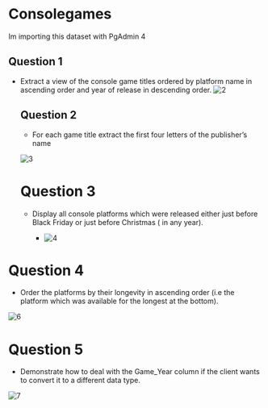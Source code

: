 # Consolegames
Im importing this dataset with PgAdmin 4 
## Question 1
- Extract a view of the console game titles ordered by platform name in ascending order and year of release in descending order.
  ![2](https://github.com/Shegzysport/consolegames/assets/152897788/288297e7-56fc-4dab-aa8e-8103cda47ea7)
  
  ## Question 2
  - For each game title extract the first four letters of the publisher’s name
    
   ![3](https://github.com/Shegzysport/consolegames/assets/152897788/3ffe7808-bcbd-4b8c-8ea4-6e194e8711bc)

    # Question 3

  - Display all console platforms which were released either just before Black Friday or just before Christmas ( in any year).


    - ![4](https://github.com/Shegzysport/consolegames/assets/152897788/b7a77f76-27af-475c-a94b-5574670efcd0)

 # Question 4

 - Order the platforms by their longevity in ascending order (i.e the platform which was available for the longest at the bottom).

![6](https://github.com/Shegzysport/consolegames/assets/152897788/e2829a41-2fec-4c4b-bce1-4f8201e00efb)

# Question 5

- Demonstrate how to deal with the Game_Year column if the client wants to convert it to a different data type.

![7](https://github.com/Shegzysport/consolegames/assets/152897788/d75a280b-11ef-4860-84e9-826258c11315)



    



